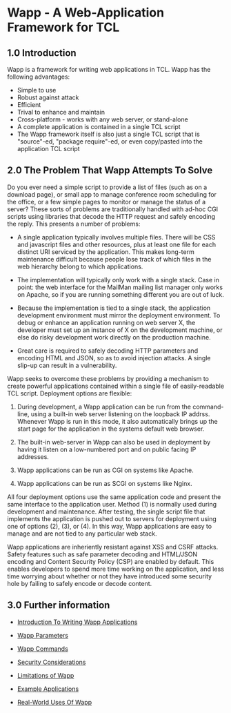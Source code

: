 Wapp - A Web-Application Framework for TCL
==========================================

1.0 Introduction
----------------

Wapp is a framework for writing web applications in TCL.
Wapp has the following advantages:

  *   Simple to use
  *   Robust against attack
  *   Efficient
  *   Trival to enhance and maintain
  *   Cross-platform - works with any web server, or stand-alone
  *   A complete application is contained in a single TCL script
  *   The Wapp framework itself is also just a single TCL script
      that is "source"-ed, "package require"-ed, 
      or even copy/pasted into the application TCL script


2.0 The Problem That Wapp Attempts To Solve
-------------------------------------------

Do you ever need
a simple script to provide a list of files (such as on a download page),
or small app to manage conference room scheduling for the office, or
a few simple pages to monitor or manage the status of a server?
These sorts of problems are traditionally handled with ad-hoc
CGI scripts using libraries that decode the HTTP request and
safely encoding the reply.  This presents a number of problems:

  *   A single application typically involves multiple files.  There
      will be CSS and javascript files and other resources, plus at
      least one file for each distinct URI serviced by the application.
      This makes long-term maintenance difficult because people lose
      track of which files in the web hierarchy belong to which applications.

  *   The implementation will typically only work with a single
      stack.  Case in point:  the web interface for the MailMan
      mailing list manager only works on Apache, so if you are running
      something different you are out of luck.

  *   Because the implementation is tied to a single stack, the
      application development environment must mirror the deployment
      environment.  To debug or enhance an application running on
      web server X, the developer must set up an instance of X on the
      development machine, or else do risky development work directly
      on the production machine.

  *   Great care is required to safely decoding HTTP parameters and
      encoding HTML and JSON, so as to avoid injection attacks.
      A single slip-up can result in a vulnerability.

Wapp seeks to overcome these problems by providing a mechanism to create
powerful applications contained within a single file of easily-readable
TCL script.  Deployment options are flexible:

  1.  During development, a Wapp application can be run from the
      command-line, using a built-in web server listening on the
      loopback IP addrss.  Whenever Wapp is run in this mode, it
      also automatically brings up the start page for the application
      in the systems default web browser.

  2.  The built-in web-server in Wapp can also be used in deployment
      by having it listen on a low-numbered port and on public facing
      IP addresses.

  3.  Wapp applications can be run as CGI on systems like Apache.

  4.  Wapp applications can be run as SCGI on systems like Nginx.

All four deployment options use the same application code and present the
same interface to the application user.  Method (1) is normally used during
development and maintenance.  After testing, the single script file
that implements
the application is pushed out to servers for deployment using one of 
options (2), (3), or (4).  In this way, Wapp applications are easy to 
manage and are not tied to any particular web stack.

Wapp applications are inheriently resistant against XSS and CSRF attacks.
Safety features such as safe parameter decoding and HTML/JSON encoding and
Content Security Policy (CSP) are enabled by default.  This enables
developers to spend more time working on the application, and less
time worrying about whether or not they have introduced some security
hole by failing to safely encode or decode content.

3.0 Further information
-----------------------

  *  [Introduction To Writing Wapp Applications](docs/intro.md)

  *  [Wapp Parameters](docs/params.md)

  *  [Wapp Commands](docs/commands.md)

  *  [Security Considerations](docs/security.md)

  *  [Limitations of Wapp](docs/limitations.md)

  *  [Example Applications](/file/examples)

  *  [Real-World Uses Of Wapp](docs/usageexamples.md)
